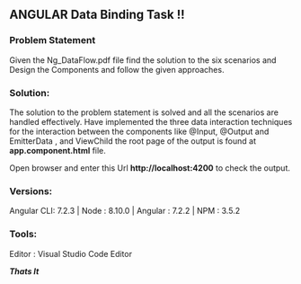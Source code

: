 ## ****ANGULAR  Data Binding Task**** !!

### Problem Statement
 Given the Ng_DataFlow.pdf file find the solution to the six scenarios and Design the Components and follow the given approaches.
 
### Solution:
 The solution to the problem statement is solved and all the scenarios are handled effectively.  Have implemented the three data interaction techniques for the interaction between the components  like  @Input, @Output and EmitterData , and ViewChild 
 the root page of the output is found at **app.component.html** file.
 
 Open browser and enter this Url **http://localhost:4200** to check the output.
 
### Versions:

   Angular CLI: 7.2.3 |
   Node       : 8.10.0 |
   Angular    : 7.2.2 |
   NPM        : 3.5.2
   
### Tools:  
   Editor     : Visual Studio Code Editor

 

***Thats It***
